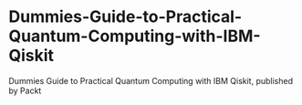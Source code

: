# Dummies-Guide-to-Practical-Quantum-Computing-with-IBM-Qiskit
Dummies Guide to Practical Quantum Computing with IBM Qiskit, published by Packt

